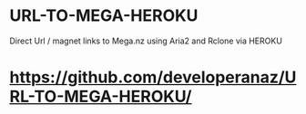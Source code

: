 # URL-TO-MEGA-HEROKU
Direct Url / magnet links to Mega.nz using Aria2 and Rclone via HEROKU 


# https://github.com/developeranaz/URL-TO-MEGA-HEROKU/
